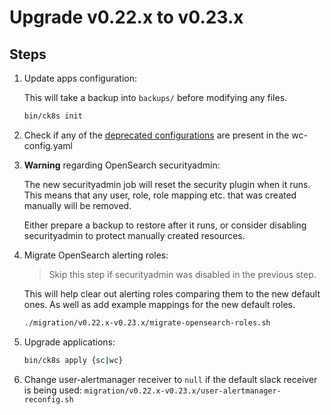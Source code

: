 # Upgrade v0.22.x to v0.23.x

## Steps

1. Update apps configuration:

    This will take a backup into `backups/` before modifying any files.

    ```bash
    bin/ck8s init
    ```
1. Check if any of the [deprecated configurations](https://github.com/kubernetes/ingress-nginx/blob/helm-chart-4.1.3/Changelog.md#113) are present in the wc-config.yaml

1. **Warning** regarding OpenSearch securityadmin:

    The new securityadmin job will reset the security plugin when it runs.
    This means that any user, role, role mapping etc. that was created manually will be removed.

    Either prepare a backup to restore after it runs, or consider disabling securityadmin to protect manually created resources.

1. Migrate OpenSearch alerting roles:

    > Skip this step if securityadmin was disabled in the previous step.

    This will help clear out alerting roles comparing them to the new default ones.
    As well as add example mappings for the new default roles.

    ```bash
    ./migration/v0.22.x-v0.23.x/migrate-opensearch-roles.sh
    ```

1. Upgrade applications:

    ```bash
    bin/ck8s apply {sc|wc}
    ```
1. Change user-alertmanager receiver to `null` if the default slack receiver is being used: `migration/v0.22.x-v0.23.x/user-alertmanager-reconfig.sh`
